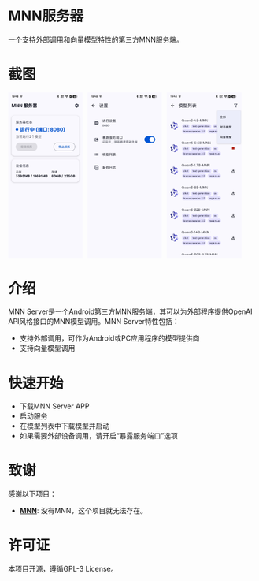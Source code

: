 # MNN服务器
一个支持外部调用和向量模型特性的第三方MNN服务端。

# 截图

<div style="display: flex; flex-wrap: wrap; gap: 10px;">
  <img src="./img/img1.jpg" style="width: 30%">
  <img src="./img/img2.jpg" style="width: 30%"> 
  <img src="./img/img3.jpg" style="width: 30%">
</div>

# 介绍

MNN Server是一个Android第三方MNN服务端，其可以为外部程序提供OpenAI API风格接口的MNN模型调用。MNN Server特性包括：

- 支持外部调用，可作为Android或PC应用程序的模型提供商
- 支持向量模型调用

# 快速开始

- 下载MNN Server APP
- 启动服务
- 在模型列表中下载模型并启动
- 如果需要外部设备调用，请开启“暴露服务端口”选项

# 致谢

感谢以下项目：
- **[MNN](https://github.com/alibaba/MNN)**: 没有MNN，这个项目就无法存在。

# 许可证
本项目开源，遵循GPL-3 License。